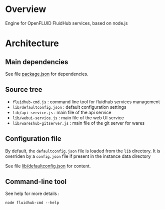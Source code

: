 # Overview

Engine for OpenFLUID FluidHub services, based on node.js


# Architecture

## Main dependencies

See file [package.json](package.json) for dependencies.


## Source tree

* `fluidhub-cmd.js` : command line tool for fluidhub services management
* `lib/defaultconfig.json` : default configuration settings
* `lib/api-service.js` : main file of the api service
* `lib/webui-service.js` : main file of the web UI service
* `lib/wareshub-gitserver.js` : main file of the git server for wares


## Configuration file

By default, the `defaultconfig.json` file is loaded from the `lib` directory. It is overriden by a `config.json` file if present in the instance data directory

See file [lib/defaultconfig.json](lib/defaultconfig.json) for content.


## Command-line tool

See help for more details :
```
node fluidhub-cmd --help
```

